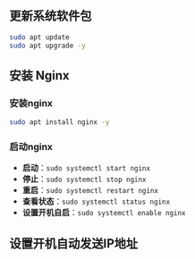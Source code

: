 ## 更新系统软件包

```sh
sudo apt update
sudo apt upgrade -y
```

## 安装 Nginx

### 安装nginx

```sh
sudo apt install nginx -y
```

### 启动nginx

- **启动**：`sudo systemctl start nginx`
- **停止**：`sudo systemctl stop nginx`
- **重启**：`sudo systemctl restart nginx`
- **查看状态**：`sudo systemctl status nginx`
- **设置开机自启**：`sudo systemctl enable nginx`

## 设置开机自动发送IP地址